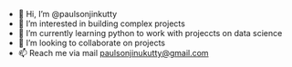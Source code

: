 - 👋 Hi, I’m @paulsonjinkutty
- 👀 I’m interested in building complex projects 
- 🌱 I’m currently learning python to work with projeccts on data science
- 💞️ I’m looking to collaborate on projects 
- 📫 Reach me via mail paulsonjinukutty@gmail.com
